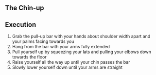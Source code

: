 ## The Chin-up
## Execution
1. Grab the pull-up bar with your hands about shoulder width apart and your palms facing towards you
2. Hang from the bar with your arms fully extended
3. Pull yourself up by squeezing your lats and pulling your elbows down towards the floor
4. Raise yourself all the way up until your chin passes the bar
5. Slowly lower yourself down until your arms are straight